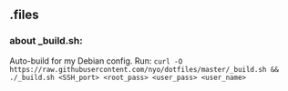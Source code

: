 ## .files

### about \_build.sh:
Auto-build for my Debian config. Run:
`curl -O https://raw.githubusercontent.com/nyo/dotfiles/master/_build.sh && ./_build.sh <SSH_port> <root_pass> <user_pass> <user_name>`
